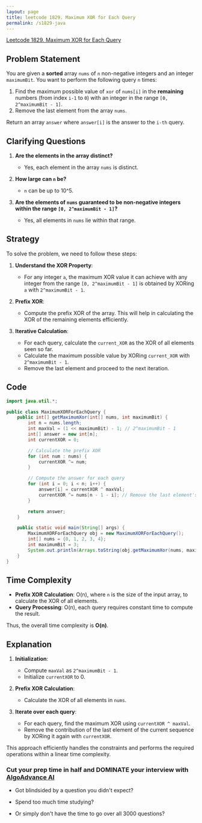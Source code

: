```yaml
---
layout: page
title: leetcode 1829. Maximum XOR for Each Query
permalink: /s1829-java
---
```

[Leetcode 1829. Maximum XOR for Each Query](https://algoadvance.github.io/algoadvance/l1829)
## Problem Statement

You are given a **sorted** array `nums` of `n` non-negative integers and an integer `maximumBit`. You want to perform the following query `n` times:

1. Find the maximum possible value of `xor` of `nums[i]` in the **remaining** numbers (from index `i-1` to `0`) with an integer in the range `[0, 2^maximumBit - 1]`.
2. Remove the last element from the array `nums`.

Return an array `answer` where `answer[i]` is the answer to the `i-th` query.

## Clarifying Questions

1. **Are the elements in the array distinct?**
   - Yes, each element in the array `nums` is distinct.

2. **How large can `n` be?**
   - `n` can be up to 10^5.

3. **Are the elements of `nums` guaranteed to be non-negative integers within the range `[0, 2^maximumBit - 1]`?**
   - Yes, all elements in `nums` lie within that range.

## Strategy

To solve the problem, we need to follow these steps:

1. **Understand the XOR Property**: 
   - For any integer `a`, the maximum XOR value it can achieve with any integer from the range `[0, 2^maximumBit - 1]` is obtained by XORing `a` with `2^maximumBit - 1`.
   
2. **Prefix XOR**:
   - Compute the prefix XOR of the array. This will help in calculating the XOR of the remaining elements efficiently.

3. **Iterative Calculation**:
   - For each query, calculate the `current_XOR` as the XOR of all elements seen so far.
   - Calculate the maximum possible value by XORing `current_XOR` with `2^maximumBit - 1`.
   - Remove the last element and proceed to the next iteration.

## Code

```java
import java.util.*;

public class MaximumXORForEachQuery {
    public int[] getMaximumXor(int[] nums, int maximumBit) {
        int n = nums.length;
        int maxVal = (1 << maximumBit) - 1; // 2^maximumBit - 1
        int[] answer = new int[n];
        int currentXOR = 0;

        // Calculate the prefix XOR
        for (int num : nums) {
            currentXOR ^= num;
        }

        // Compute the answer for each query
        for (int i = 0; i < n; i++) {
            answer[i] = currentXOR ^ maxVal;
            currentXOR ^= nums[n - 1 - i]; // Remove the last element's effect
        }

        return answer;
    }

    public static void main(String[] args) {
        MaximumXORForEachQuery obj = new MaximumXORForEachQuery();
        int[] nums = {0, 1, 2, 3, 4};
        int maximumBit = 3;
        System.out.println(Arrays.toString(obj.getMaximumXor(nums, maximumBit))); // Output: [7, 6, 5, 4, 7]
    }
}
```

## Time Complexity

- **Prefix XOR Calculation**: O(n), where `n` is the size of the input array, to calculate the XOR of all elements.
- **Query Processing**: O(n), each query requires constant time to compute the result.

Thus, the overall time complexity is **O(n)**.

## Explanation

1. **Initialization**: 
   - Compute `maxVal` as `2^maximumBit - 1`.
   - Initialize `currentXOR` to 0.

2. **Prefix XOR Calculation**:
   - Calculate the XOR of all elements in `nums`.

3. **Iterate over each query**:
   - For each query, find the maximum XOR using `currentXOR ^ maxVal`.
   - Remove the contribution of the last element of the current sequence by XORing it again with `currentXOR`.

This approach efficiently handles the constraints and performs the required operations within a linear time complexity.


### Cut your prep time in half and DOMINATE your interview with [AlgoAdvance AI](https://algoAdvance.com)

- Got blindsided by a question you didn't expect?

- Spend too much time studying?

- Or simply don't have the time to go over all 3000 questions?

